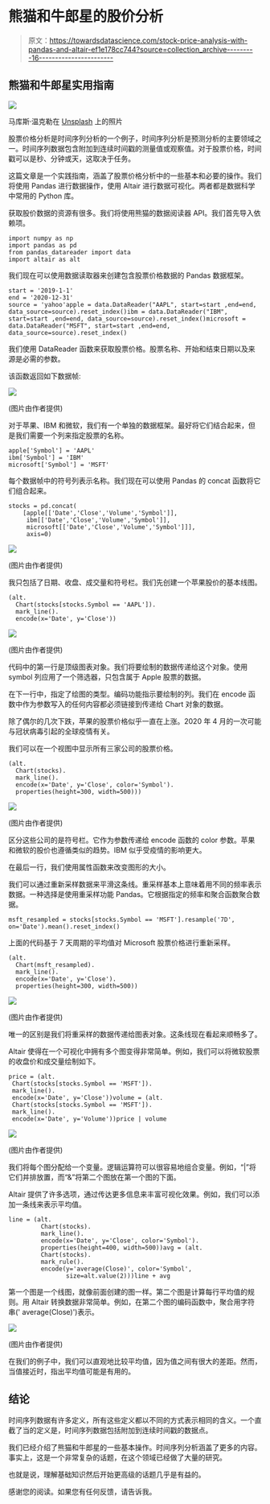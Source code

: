 # 熊猫和牛郎星的股价分析

> 原文：<https://towardsdatascience.com/stock-price-analysis-with-pandas-and-altair-ef1e178cc744?source=collection_archive---------16----------------------->

## 熊猫和牛郎星实用指南

![](img/5707fb7b49aff55f43d53a1072d0d262.png)

马库斯·温克勒在 [Unsplash](https://unsplash.com/s/photos/stock-price?utm_source=unsplash&utm_medium=referral&utm_content=creditCopyText) 上的照片

股票价格分析是时间序列分析的一个例子，时间序列分析是预测分析的主要领域之一。时间序列数据包含附加到连续时间戳的测量值或观察值。对于股票价格，时间戳可以是秒、分钟或天，这取决于任务。

这篇文章是一个实践指南，涵盖了股票价格分析中的一些基本和必要的操作。我们将使用 Pandas 进行数据操作，使用 Altair 进行数据可视化。两者都是数据科学中常用的 Python 库。

获取股价数据的资源有很多。我们将使用熊猫的数据阅读器 API。我们首先导入依赖项。

```
import numpy as np
import pandas as pd
from pandas_datareader import data
import altair as alt
```

我们现在可以使用数据读取器来创建包含股票价格数据的 Pandas 数据框架。

```
start = '2019-1-1'
end = '2020-12-31'
source = 'yahoo'apple = data.DataReader("AAPL", start=start ,end=end, data_source=source).reset_index()ibm = data.DataReader("IBM", start=start ,end=end, data_source=source).reset_index()microsoft = data.DataReader("MSFT", start=start ,end=end, data_source=source).reset_index()
```

我们使用 DataReader 函数来获取股票价格。股票名称、开始和结束日期以及来源是必需的参数。

该函数返回如下数据帧:

![](img/166d781e0efef2c0cfabd075e265df72.png)

(图片由作者提供)

对于苹果、IBM 和微软，我们有一个单独的数据框架。最好将它们结合起来，但是我们需要一个列来指定股票的名称。

```
apple['Symbol'] = 'AAPL'
ibm['Symbol'] = 'IBM'
microsoft['Symbol'] = 'MSFT'
```

每个数据帧中的符号列表示名称。我们现在可以使用 Pandas 的 concat 函数将它们组合起来。

```
stocks = pd.concat(
    [apple[['Date','Close','Volume','Symbol']],
     ibm[['Date','Close','Volume','Symbol']],
     microsoft[['Date','Close','Volume','Symbol']]],
     axis=0)
```

![](img/7c8b787916fceba88df98ef86950ede9.png)

(图片由作者提供)

我只包括了日期、收盘、成交量和符号栏。我们先创建一个苹果股价的基本线图。

```
(alt.
  Chart(stocks[stocks.Symbol == 'AAPL']).
  mark_line().
  encode(x='Date', y='Close'))
```

![](img/5fd262f30cd503524f49a129057cfa7c.png)

(图片由作者提供)

代码中的第一行是顶级图表对象。我们将要绘制的数据传递给这个对象。使用 symbol 列应用了一个筛选器，只包含属于 Apple 股票的数据。

在下一行中，指定了绘图的类型。编码功能指示要绘制的列。我们在 encode 函数中作为参数写入的任何内容都必须链接到传递给 Chart 对象的数据。

除了偶尔的几次下跌，苹果的股票价格似乎一直在上涨。2020 年 4 月的一次可能与冠状病毒引起的全球疫情有关。

我们可以在一个视图中显示所有三家公司的股票价格。

```
(alt.
  Chart(stocks).
  mark_line().
  encode(x='Date', y='Close', color='Symbol').
  properties(height=300, width=500)))
```

![](img/d084f4cc87c0b2c1f49f30c4fba5faa5.png)

(图片由作者提供)

区分这些公司的是符号栏。它作为参数传递给 encode 函数的 color 参数。苹果和微软的股价也遵循类似的趋势。IBM 似乎受疫情的影响更大。

在最后一行，我们使用属性函数来改变图形的大小。

我们可以通过重新采样数据来平滑这条线。重采样基本上意味着用不同的频率表示数据。一种选择是使用重采样功能 Pandas。它根据指定的频率和聚合函数聚合数据。

```
msft_resampled = stocks[stocks.Symbol == 'MSFT'].resample('7D', on='Date').mean().reset_index()
```

上面的代码基于 7 天周期的平均值对 Microsoft 股票价格进行重新采样。

```
(alt.
  Chart(msft_resampled).
  mark_line().
  encode(x='Date', y='Close').
  properties(height=300, width=500))
```

![](img/6fb8597c8787f20157555b0e688941dc.png)

(图片由作者提供)

唯一的区别是我们将重采样的数据传递给图表对象。这条线现在看起来顺畅多了。

Altair 使得在一个可视化中拥有多个图变得非常简单。例如，我们可以将微软股票的收盘价和成交量绘制如下。

```
price = (alt.
 Chart(stocks[stocks.Symbol == 'MSFT']).
 mark_line().
 encode(x='Date', y='Close'))volume = (alt.
 Chart(stocks[stocks.Symbol == 'MSFT']).
 mark_line().
 encode(x='Date', y='Volume'))price | volume
```

![](img/d1b2bc72dc4f525a3336770345265e4b.png)

(图片由作者提供)

我们将每个图分配给一个变量。逻辑运算符可以很容易地组合变量。例如，“|”将它们并排放置，而“&”将第二个图放在第一个图的下面。

Altair 提供了许多选项，通过传达更多信息来丰富可视化效果。例如，我们可以添加一条线来表示平均值。

```
line = (alt.
         Chart(stocks).
         mark_line().
         encode(x='Date', y='Close', color='Symbol').
         properties(height=400, width=500))avg = (alt.
         Chart(stocks).
         mark_rule().
         encode(y='average(Close)', color='Symbol',   
                size=alt.value(2)))line + avg
```

第一个图是一个线图，就像前面创建的图一样。第二个图是计算每行平均值的规则。用 Altair 转换数据非常简单。例如，在第二个图的编码函数中，聚合用字符串(' average(Close)')表示。

![](img/6c44730e04e4d4f3f3cc686605109de0.png)

(图片由作者提供)

在我们的例子中，我们可以直观地比较平均值，因为值之间有很大的差距。然而，当值接近时，指出平均值可能是有用的。

## 结论

时间序列数据有许多定义，所有这些定义都以不同的方式表示相同的含义。一个直截了当的定义是，时间序列数据包括附加到连续时间戳的数据点。

我们已经介绍了熊猫和牛郎星的一些基本操作。时间序列分析涵盖了更多的内容。事实上，这是一个非常复杂的话题，在这个领域已经做了大量的研究。

也就是说，理解基础知识然后开始更高级的话题几乎是有益的。

感谢您的阅读。如果您有任何反馈，请告诉我。